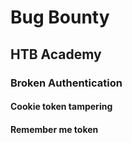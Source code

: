 # Bug Bounty
## HTB Academy
### Broken Authentication
#### Cookie token tampering
#### Remember me token
